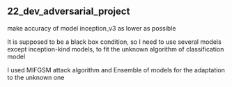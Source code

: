 ## 22_dev_adversarial_project

make accuracy of model inception_v3 as lower as possible

It is supposed to be a black box condition, 
so I need to use several models except inception-kind models,
to fit the unknown algorithm of classification model

I used MIFGSM attack algorithm
and Ensemble of models for the adaptation to the unknown one
